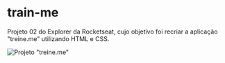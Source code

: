# train-me
Projeto 02 do Explorer da Rocketseat, cujo objetivo foi recriar a aplicação "treine.me" utilizando HTML e CSS.

![Projeto "treine.me"](https://github.com/madalena-rocha/treine.me/blob/main/assets/treine.me.png)
